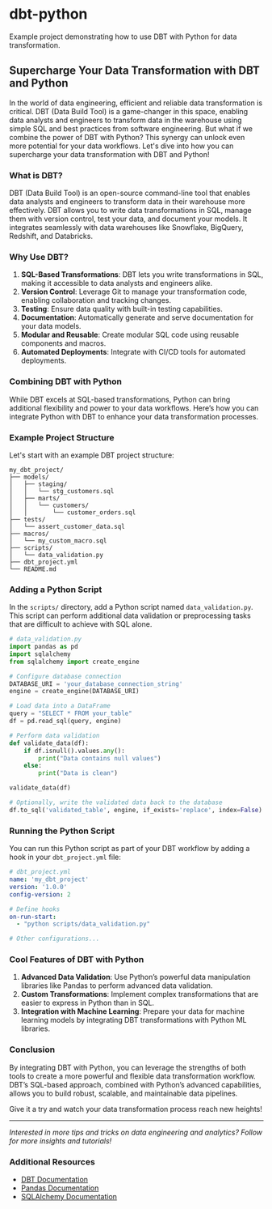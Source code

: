 # dbt-python
Example project demonstrating how to use DBT with Python for data transformation.

## Supercharge Your Data Transformation with DBT and Python

In the world of data engineering, efficient and reliable data transformation is critical. DBT (Data Build Tool) is a game-changer in this space, enabling data analysts and engineers to transform data in the warehouse using simple SQL and best practices from software engineering. But what if we combine the power of DBT with Python? This synergy can unlock even more potential for your data workflows. Let's dive into how you can supercharge your data transformation with DBT and Python!

### What is DBT?

DBT (Data Build Tool) is an open-source command-line tool that enables data analysts and engineers to transform data in their warehouse more effectively. DBT allows you to write data transformations in SQL, manage them with version control, test your data, and document your models. It integrates seamlessly with data warehouses like Snowflake, BigQuery, Redshift, and Databricks.

### Why Use DBT?

1. **SQL-Based Transformations**: DBT lets you write transformations in SQL, making it accessible to data analysts and engineers alike.
2. **Version Control**: Leverage Git to manage your transformation code, enabling collaboration and tracking changes.
3. **Testing**: Ensure data quality with built-in testing capabilities.
4. **Documentation**: Automatically generate and serve documentation for your data models.
5. **Modular and Reusable**: Create modular SQL code using reusable components and macros.
6. **Automated Deployments**: Integrate with CI/CD tools for automated deployments.

### Combining DBT with Python

While DBT excels at SQL-based transformations, Python can bring additional flexibility and power to your data workflows. Here’s how you can integrate Python with DBT to enhance your data transformation processes.

### Example Project Structure

Let's start with an example DBT project structure:

```
my_dbt_project/
├── models/
│   ├── staging/
│   │   └── stg_customers.sql
│   ├── marts/
│   │   └── customers/
│   │       └── customer_orders.sql
├── tests/
│   └── assert_customer_data.sql
├── macros/
│   └── my_custom_macro.sql
├── scripts/
│   └── data_validation.py
├── dbt_project.yml
└── README.md
```

### Adding a Python Script

In the `scripts/` directory, add a Python script named `data_validation.py`. This script can perform additional data validation or preprocessing tasks that are difficult to achieve with SQL alone.

```python
# data_validation.py
import pandas as pd
import sqlalchemy
from sqlalchemy import create_engine

# Configure database connection
DATABASE_URI = 'your_database_connection_string'
engine = create_engine(DATABASE_URI)

# Load data into a DataFrame
query = "SELECT * FROM your_table"
df = pd.read_sql(query, engine)

# Perform data validation
def validate_data(df):
    if df.isnull().values.any():
        print("Data contains null values")
    else:
        print("Data is clean")

validate_data(df)

# Optionally, write the validated data back to the database
df.to_sql('validated_table', engine, if_exists='replace', index=False)
```

### Running the Python Script

You can run this Python script as part of your DBT workflow by adding a hook in your `dbt_project.yml` file:

```yaml
# dbt_project.yml
name: 'my_dbt_project'
version: '1.0.0'
config-version: 2

# Define hooks
on-run-start:
  - "python scripts/data_validation.py"

# Other configurations...
```

### Cool Features of DBT with Python

1. **Advanced Data Validation**: Use Python’s powerful data manipulation libraries like Pandas to perform advanced data validation.
2. **Custom Transformations**: Implement complex transformations that are easier to express in Python than in SQL.
3. **Integration with Machine Learning**: Prepare your data for machine learning models by integrating DBT transformations with Python ML libraries.

### Conclusion

By integrating DBT with Python, you can leverage the strengths of both tools to create a more powerful and flexible data transformation workflow. DBT’s SQL-based approach, combined with Python’s advanced capabilities, allows you to build robust, scalable, and maintainable data pipelines.

Give it a try and watch your data transformation process reach new heights!

---

*Interested in more tips and tricks on data engineering and analytics? Follow for more insights and tutorials!*

### Additional Resources

- [DBT Documentation](https://docs.getdbt.com/)
- [Pandas Documentation](https://pandas.pydata.org/docs/)
- [SQLAlchemy Documentation](https://docs.sqlalchemy.org/en/14/)